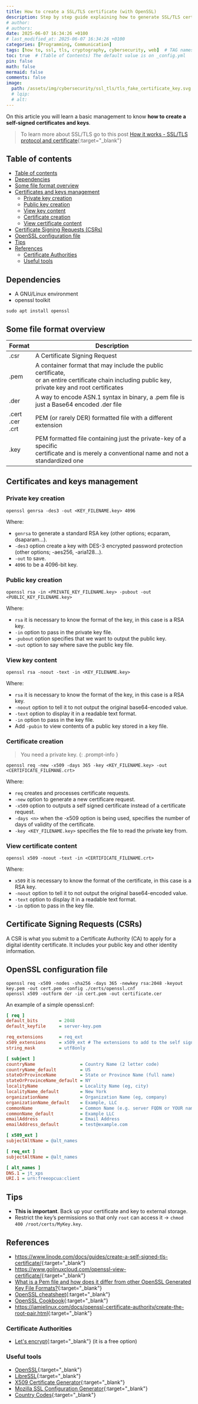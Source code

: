 ```yaml
---
title: How to create a SSL/TLS certificate (with OpenSSL)
description: Step by step guide explaining how to generate SSL/TLS certificate with OpenSSL.
# author:
# authors:
date: 2025-06-07 16:34:26 +0100
# last_modified_at: 2025-06-07 16:34:26 +0100
categories: [Programming, Communication]
tags: [how to, ssl, tls, cryptography, cybersecurity, web]  # TAG names should always be lowercase
toc: true  # (Table of Contents) The default value is on _config.yml
pin: false
math: false
mermaid: false
comments: false
image:
  path: /assets/img/cybersecurity/ssl_tls/tls_fake_certificate_key.svg
  # lqip:
  # alt:
---
```


On this article you will learn a basic management to know **how to create a self-signed certificates and keys**.

> To learn more about SSL/TLS go to this post [How it works - SSL/TLS protocol and certificate](/posts/what-is-ssl-tls-protocol-certificate/index.html){:target="_blank"}

## Table of contents

- [Table of contents](#table-of-contents)
- [Dependencies](#dependencies)
- [Some file format overview](#some-file-format-overview)
- [Certificates and keys management](#certificates-and-keys-management)
  - [Private key creation](#private-key-creation)
  - [Public key creation](#public-key-creation)
  - [View key content](#view-key-content)
  - [Certificate creation](#certificate-creation)
  - [View certificate content](#view-certificate-content)
- [Certificate Signing Requests (CSRs)](#certificate-signing-requests-csrs)
- [OpenSSL configuration file](#openssl-configuration-file)
- [Tips](#tips)
- [References](#references)
  - [Certificate Authorities](#certificate-authorities)
  - [Useful tools](#useful-tools)

## Dependencies

- A GNU/Linux environment
- openssl toolkit

```shell
sudo apt install openssl
```

## Some file format overview

| Format                | Description                   |
|-----------------------|-------------------------------|
| .csr                  | A Certificate Signing Request |
| .pem                  | A container format that may include the public certificate,<br>or an entire certificate chain including public key, private key and root certificates |
| .der                  | A way to encode ASN.1 syntax in binary, a .pem file is just a Base64 encoded .der file |
| .cert<br>.cer<br>.crt | PEM (or rarely DER) formatted file with a different extension |
| .key                  | PEM formatted file containing just the private-key of a specific<br>certificate and is merely a conventional name and not a standardized one |

## Certificates and keys management

### Private key creation

```shell
openssl genrsa -des3 -out <KEY_FILENAME.key> 4096
```

Where:

- `genrsa` to generate a standard RSA key (other options; ecparam, dsaparam...).
- `-des3` option create a key with DES-3 encrypted password protection (other options; -aes256, -aria128...).
- `-out` to save.
- `4096` to be a 4096-bit key.

### Public key creation

```shell
openssl rsa -in <PRIVATE_KEY_FILENAME.key> -pubout -out <PUBLIC_KEY_FILENAME.key>
```

Where:

- `rsa` it is necessary to know the format of the key, in this case is a RSA key.
- `-in` option to pass in the private key file.
- `-pubout` option specifies that we want to output the public key.
- `-out` option to say where save the public key file.

### View key content

```shell
openssl rsa -noout -text -in <KEY_FILENAME.key>
```

Where:

- `rsa` it is necessary to know the format of the key, in this case is a RSA key.
- `-noout` option to tell it to not output the original base64-encoded value.
- `-text` option to display it in a readable text format.
- `-in` option to pass in the key file.
- Add `-pubin` to view contents of a public key stored in a key file.

### Certificate creation

> You need a private key.
{: .prompt-info }

```shell
openssl req -new -x509 -days 365 -key <KEY_FILENAME.key> -out <CERTIFICATE_FILEMANE.crt>
```

Where:

- `req` creates and processes certificate requests.
- `-new` option to generate a new certificare request.
- `-x509` option to outputs a self signed certificate instead of a certificate request.
- `-days <n>` when the -x509 option is being used, specifies the number of days of validity of the certificate.
- `-key <KEY_FILENAME.key>` specifies the file to read the private key from.

### View certificate content

```shell
openssl x509 -noout -text -in <CERTIFICATE_FILENAME.crt>
```

Where:

- `x509` it is necessary to know the format of the certificate, in this case is a RSA key.
- `-noout` option to tell it to not output the original base64-encoded value.
- `-text` option to display it in a readable text format.
- `-in` option to pass in the key file.

## Certificate Signing Requests (CSRs)

A CSR is what you submit to a Certificate Authority (CA) to apply for a digital identity certificate. It includes your public key and other identity information.

## OpenSSL configuration file

```shell
openssl req -x509 -nodes -sha256 -days 365 -newkey rsa:2048 -keyout key.pem -out cert.pem -config ./certs/openssl.cnf
openssl x509 -outform der -in cert.pem -out certificate.cer
```

An example of a simple openssl.cnf:

```ini
[ req ]
default_bits        = 2048
default_keyfile     = server-key.pem

req_extensions      = req_ext
x509_extensions     = x509_ext # The extensions to add to the self signed cert
string_mask         = utf8only

[ subject ]
countryName                 = Country Name (2 letter code)
countryName_default         = US
stateOrProvinceName         = State or Province Name (full name)
stateOrProvinceName_default = NY
localityName                = Locality Name (eg, city)
localityName_default        = New York
organizationName            = Organization Name (eg, company)
organizationName_default    = Example, LLC
commonName                  = Common Name (e.g. server FQDN or YOUR name)
commonName_default          = Example LLC
emailAddress                = Email Address
emailAddress_default        = test@example.com

[ x509_ext ]
subjectAltName = @alt_names

[ req_ext ]
subjectAltName = @alt_names

[ alt_names ]
DNS.1 = jt_xps
URI.1 = urn:freeopcua:client
```

## Tips

- **This is important**. Back up your certificate and key to external storage.
- Restrict the key’s permissions so that only `root` can access it -> `chmod 400 /root/certs/MyKey.key`.

## References

- <https://www.linode.com/docs/guides/create-a-self-signed-tls-certificate/>{:target="_blank"}
- <https://www.golinuxcloud.com/openssl-view-certificate/>{:target="_blank"}
- [What is a Pem file and how does it differ from other OpenSSL Generated Key File Formats?](https://serverfault.com/a/9717){:target="_blank"}
- [OpenSSL cheatsheet](https://www.golinuxcloud.com/openssl-cheatsheet/){:target="_blank"}
- [OpenSSL Cookbook](https://www.feistyduck.com/library/openssl-cookbook/online/){:target="_blank"}
- <https://jamielinux.com/docs/openssl-certificate-authority/create-the-root-pair.html>{:target="_blank"}

### Certificate Authorities

- [Let's encrypt](https://letsencrypt.org/){:target="_blank"} (it is a free option)

### Useful tools

- [OpenSSL](https://www.openssl.org/){:target="_blank"}
- [LibreSSL](https://www.libressl.org/){:target="_blank"}
- [X509 Certificate Generator](https://certificatetools.com/){:target="_blank"}
- [Mozilla SSL Configuration Generator](https://ssl-config.mozilla.org/#server=nginx&version=1.17.7&config=modern&openssl=1.1.1k&guideline=5.7){:target="_blank"}
- [Country Codes](https://www.ssl.com/country-codes/){:target="_blank"}
